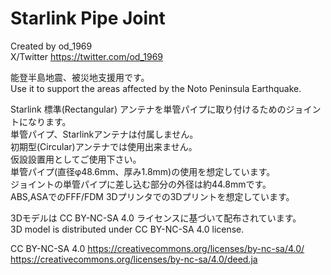 # Starlink Pipe Joint
Created by od_1969  
X/Twitter https://twitter.com/od_1969  

能登半島地震、被災地支援用です。  
Use it to support the areas affected by the Noto Peninsula Earthquake.
  
Starlink 標準(Rectangular) アンテナを単管パイプに取り付けるためのジョイントになります。  
単管パイプ、Starlinkアンテナは付属しません。  
初期型(Circular)アンテナでは使用出来ません。  
仮設設置用としてご使用下さい。  
単管パイプ(直径φ48.6mm、厚み1.8mm)の使用を想定しています。  
ジョイントの単管パイプに差し込む部分の外径は約44.8mmです。  
ABS,ASAでのFFF/FDM 3Dプリンタでの3Dプリントを想定しています。
  
  
3Dモデルは CC BY-NC-SA 4.0 ライセンスに基づいて配布されています。  
3D model is distributed under CC BY-NC-SA 4.0 license.  
  
CC BY-NC-SA 4.0 
https://creativecommons.org/licenses/by-nc-sa/4.0/  
https://creativecommons.org/licenses/by-nc-sa/4.0/deed.ja  
